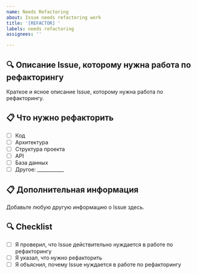 ```yaml
---
name: Needs Refactoring
about: Issue needs refactoring work
title: '[REFACTOR] '
labels: needs refactoring
assignees: ''

---
```


## 🔍 Описание Issue, которому нужна работа по рефакторингу
Краткое и ясное описание Issue, которому нужна работа по рефакторингу.

## 📋 Что нужно рефакторить
- [ ] Код
- [ ] Архитектура
- [ ] Структура проекта
- [ ] API
- [ ] База данных
- [ ] Другое: ___________

## 📋 Дополнительная информация
Добавьте любую другую информацию о Issue здесь.

## 🔍 Checklist
- [ ] Я проверил, что Issue действительно нуждается в работе по рефакторингу
- [ ] Я указал, что нужно рефакторить
- [ ] Я объяснил, почему Issue нуждается в работе по рефакторингу
